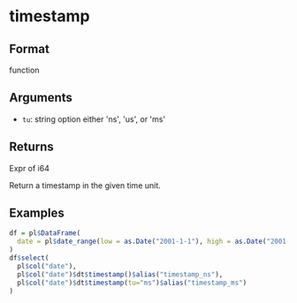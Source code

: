 # timestamp

## Format

function

## Arguments

- `tu`: string option either 'ns', 'us', or 'ms'

## Returns

Expr of i64

Return a timestamp in the given time unit.

## Examples

```r
df = pl$DataFrame(
  date = pl$date_range(low = as.Date("2001-1-1"), high = as.Date("2001-1-3"), interval = "1d")
)
df$select(
  pl$col("date"),
  pl$col("date")$dt$timestamp()$alias("timestamp_ns"),
  pl$col("date")$dt$timestamp(tu="ms")$alias("timestamp_ms")
)
```